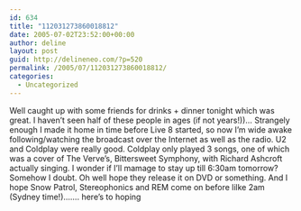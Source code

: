 ```yaml
---
id: 634
title: "112031273860018812"
date: 2005-07-02T23:52:00+00:00
author: deline
layout: post
guid: http://delineneo.com/?p=520
permalink: /2005/07/112031273860018812/
categories:
  - Uncategorized
---
```

Well caught up with some friends for drinks + dinner tonight which was great. I haven&#8217;t seen half of these people in ages (if not years!))&#8230; Strangely enough I made it home in time before Live 8 started, so now I&#8217;m wide awake following/watching the broadcast over the Internet as well as the radio. U2 and Coldplay were really good. Coldplay only played 3 songs, one of which was a cover of The Verve&#8217;s, Bittersweet Symphony, with Richard Ashcroft actually singing. I wonder if I&#8217;ll mamage to stay up till 6:30am tomorrow? Somehow I doubt. Oh well hope they release it on DVD or something. And I hope Snow Patrol, Stereophonics and REM come on before lilke 2am (Sydney time!)&#8230;&#8230;. here&#8217;s to hoping
